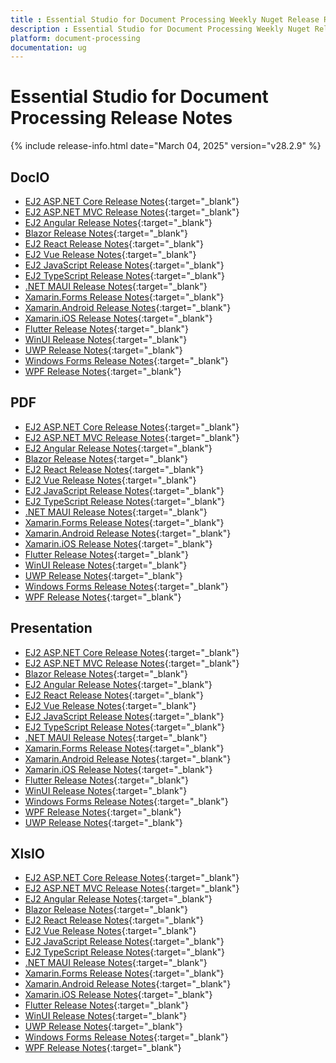 ```yaml
---
title : Essential Studio for Document Processing Weekly Nuget Release Release Notes  
description : Essential Studio for Document Processing Weekly Nuget Release Release Notes  
platform: document-processing
documentation: ug
---
```


# Essential Studio for Document Processing  Release Notes  

{% include release-info.html date="March 04, 2025"  version="v28.2.9" %} 

## DocIO

* [EJ2 ASP.NET Core Release Notes](https://ej2.syncfusion.com/aspnetcore/documentation/release-notes/28.2.9#docio){:target="_blank"}
* [EJ2 ASP.NET MVC Release Notes](https://ej2.syncfusion.com/aspnetmvc/documentation/release-notes/28.2.9#docio){:target="_blank"}
* [EJ2 Angular Release Notes](https://ej2.syncfusion.com/angular/documentation/release-notes/28.2.9#docio){:target="_blank"}
* [Blazor Release Notes](https://blazor.syncfusion.com/documentation/release-notes/28.2.9#docio){:target="_blank"}
* [EJ2 React Release Notes](https://ej2.syncfusion.com/react/documentation/release-notes/28.2.9#docio){:target="_blank"}
* [EJ2 Vue  Release Notes](https://ej2.syncfusion.com/vue/documentation/release-notes/28.2.9#docio){:target="_blank"}
* [EJ2 JavaScript Release Notes](https://ej2.syncfusion.com/javascript/documentation/release-notes/28.2.9#docio){:target="_blank"}
* [EJ2 TypeScript Release Notes](https://ej2.syncfusion.com/documentation/release-notes/28.2.9#docio){:target="_blank"}
* [.NET MAUI Release Notes](/maui/release-notes/v28.2.9#docio){:target="_blank"}
* [Xamarin.Forms Release Notes](/xamarin/release-notes/v28.2.9#docio){:target="_blank"}
* [Xamarin.Android Release Notes](/xamarin-android/release-notes/v28.2.9#docio){:target="_blank"}
* [Xamarin.iOS Release Notes](/xamarin-ios/release-notes/v28.2.9#docio){:target="_blank"}
* [Flutter Release Notes](/flutter/release-notes/v28.2.9#docio){:target="_blank"}
* [WinUI Release Notes](/winui/release-notes/v28.2.9#docio){:target="_blank"}
* [UWP Release Notes](/uwp/release-notes/v28.2.9#docio){:target="_blank"}
* [Windows Forms Release Notes](/windowsforms/release-notes/v28.2.9#docio){:target="_blank"}
* [WPF Release Notes](/wpf/release-notes/v28.2.9#docio){:target="_blank"}



## PDF

* [EJ2 ASP.NET Core Release Notes](https://ej2.syncfusion.com/aspnetcore/documentation/release-notes/28.2.9#pdf){:target="_blank"}
* [EJ2 ASP.NET MVC Release Notes](https://ej2.syncfusion.com/aspnetmvc/documentation/release-notes/28.2.9#pdf){:target="_blank"}
* [EJ2 Angular Release Notes](https://ej2.syncfusion.com/angular/documentation/release-notes/28.2.9#pdf){:target="_blank"}
* [Blazor Release Notes](https://blazor.syncfusion.com/documentation/release-notes/28.2.9#pdf){:target="_blank"}
* [EJ2 React Release Notes](https://ej2.syncfusion.com/react/documentation/release-notes/28.2.9#pdf){:target="_blank"}
* [EJ2 Vue  Release Notes](https://ej2.syncfusion.com/vue/documentation/release-notes/28.2.9#pdf){:target="_blank"}
* [EJ2 JavaScript Release Notes](https://ej2.syncfusion.com/javascript/documentation/release-notes/28.2.9#pdf){:target="_blank"}
* [EJ2 TypeScript Release Notes](https://ej2.syncfusion.com/documentation/release-notes/28.2.9#pdf){:target="_blank"}
* [.NET MAUI Release Notes](/maui/release-notes/v28.2.9#pdf){:target="_blank"}
* [Xamarin.Forms Release Notes](/xamarin/release-notes/v28.2.9#pdf){:target="_blank"}
* [Xamarin.Android Release Notes](/xamarin-android/release-notes/v28.2.9#pdf){:target="_blank"}
* [Xamarin.iOS Release Notes](/xamarin-ios/release-notes/v28.2.9#pdf){:target="_blank"}
* [Flutter Release Notes](/flutter/release-notes/v28.2.9#pdf){:target="_blank"}
* [WinUI Release Notes](/winui/release-notes/v28.2.9#pdf){:target="_blank"}
* [UWP Release Notes](/uwp/release-notes/v28.2.9#pdf){:target="_blank"}
* [Windows Forms Release Notes](/windowsforms/release-notes/v28.2.9#pdf){:target="_blank"}
* [WPF Release Notes](/wpf/release-notes/v28.2.9#pdf){:target="_blank"}


## Presentation

* [EJ2 ASP.NET Core Release Notes](https://ej2.syncfusion.com/aspnetcore/documentation/release-notes/28.2.9#presentation){:target="_blank"}
* [EJ2 ASP.NET MVC Release Notes](https://ej2.syncfusion.com/aspnetmvc/documentation/release-notes/28.2.9#presentation){:target="_blank"}
* [Blazor Release Notes](https://blazor.syncfusion.com/documentation/release-notes/28.2.9#presentation){:target="_blank"}
* [EJ2 Angular Release Notes](https://ej2.syncfusion.com/angular/documentation/release-notes/28.2.9#presentation){:target="_blank"}
* [EJ2 React Release Notes](https://ej2.syncfusion.com/react/documentation/release-notes/28.2.9#presentation){:target="_blank"}
* [EJ2 Vue  Release Notes](https://ej2.syncfusion.com/vue/documentation/release-notes/28.2.9#presentation){:target="_blank"}
* [EJ2 JavaScript Release Notes](https://ej2.syncfusion.com/javascript/documentation/release-notes/28.2.9#presentation){:target="_blank"}
* [EJ2 TypeScript Release Notes](https://ej2.syncfusion.com/documentation/release-notes/28.2.9#presentation){:target="_blank"}
* [.NET MAUI Release Notes](/maui/release-notes/v28.2.9#presentation){:target="_blank"}
* [Xamarin.Forms Release Notes](/xamarin/release-notes/v28.2.9#presentation){:target="_blank"}
* [Xamarin.Android Release Notes](/xamarin-android/release-notes/v28.2.9#presentation){:target="_blank"}
* [Xamarin.iOS Release Notes](/xamarin-ios/release-notes/v28.2.9#presentation){:target="_blank"}
* [Flutter Release Notes](/flutter/release-notes/v28.2.9#presentation){:target="_blank"}
* [WinUI Release Notes](/winui/release-notes/v28.2.9#presentation){:target="_blank"}
* [Windows Forms Release Notes](/windowsforms/release-notes/v28.2.9#presentation){:target="_blank"}
* [WPF Release Notes](/wpf/release-notes/v28.2.9#presentation){:target="_blank"}
* [UWP Release Notes](/uwp/release-notes/v28.2.9#presentation){:target="_blank"}



## XlsIO

* [EJ2 ASP.NET Core Release Notes](https://ej2.syncfusion.com/aspnetcore/documentation/release-notes/28.2.9#xlsio){:target="_blank"}
* [EJ2 ASP.NET MVC Release Notes](https://ej2.syncfusion.com/aspnetmvc/documentation/release-notes/28.2.9#xlsio){:target="_blank"}
* [EJ2 Angular Release Notes](https://ej2.syncfusion.com/angular/documentation/release-notes/28.2.9#xlsio){:target="_blank"}
* [Blazor Release Notes](https://blazor.syncfusion.com/documentation/release-notes/28.2.9#xlsio){:target="_blank"}
* [EJ2 React Release Notes](https://ej2.syncfusion.com/react/documentation/release-notes/28.2.9#xlsio){:target="_blank"}
* [EJ2 Vue  Release Notes](https://ej2.syncfusion.com/vue/documentation/release-notes/28.2.9#xlsio){:target="_blank"}
* [EJ2 JavaScript Release Notes](https://ej2.syncfusion.com/javascript/documentation/release-notes/28.2.9#xlsio){:target="_blank"}
* [EJ2 TypeScript Release Notes](https://ej2.syncfusion.com/documentation/release-notes/28.2.9#xlsio){:target="_blank"}
* [.NET MAUI Release Notes](/maui/release-notes/v28.2.9#xlsio){:target="_blank"}
* [Xamarin.Forms Release Notes](/xamarin/release-notes/v28.2.9#xlsio){:target="_blank"}
* [Xamarin.Android Release Notes](/xamarin-android/release-notes/v28.2.9#xlsio){:target="_blank"}
* [Xamarin.iOS Release Notes](/xamarin-ios/release-notes/v28.2.9#xlsio){:target="_blank"}
* [Flutter Release Notes](/flutter/release-notes/v28.2.9#xlsio){:target="_blank"}
* [WinUI Release Notes](/winui/release-notes/v28.2.9#xlsio){:target="_blank"}
* [UWP Release Notes](/uwp/release-notes/v28.2.9#xlsio){:target="_blank"}
* [Windows Forms Release Notes](/windowsforms/release-notes/v28.2.9#xlsio){:target="_blank"}
* [WPF Release Notes](/wpf/release-notes/v28.2.9#xlsio){:target="_blank"}


